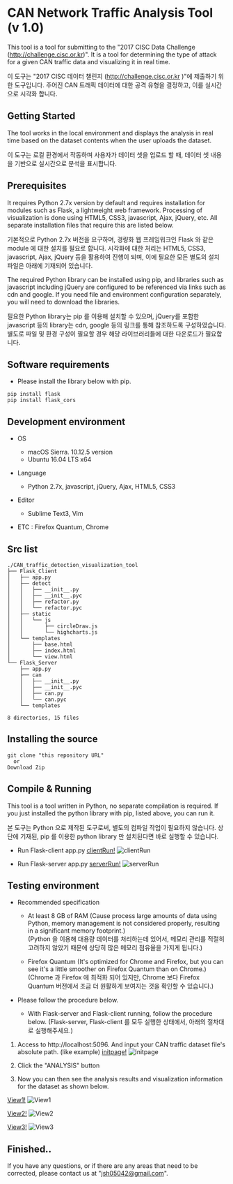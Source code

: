 # CAN Network Traffic Analysis Tool (v 1.0)

This tool is a tool for submitting to the "2017 CISC Data Challenge (http://challenge.cisc.or.kr)". It is a tool for determining the type of attack for a given CAN traffic data and visualizing it in real time.

이 도구는 "2017 CISC 데이터 챌린지 (http://challenge.cisc.or.kr )"에 제출하기 위한 도구입니다. 주어진 CAN 트래픽 데이터에 대한 공격 유형을 결정하고, 이를 실시간으로 시각화 합니다.


## Getting Started
The tool works in the local environment and displays the analysis in real time based on the dataset contents when the user uploads the dataset.

이 도구는 로컬 환경에서 작동하며 사용자가 데이터 셋을 업로드 할 때, 데이터 셋 내용을 기반으로 실시간으로 분석을 표시합니다.


## Prerequisites
 It requires Python 2.7x version by default and requires installation for modules such as Flask, a lightweight web framework. Processing of visualization is done using HTML5, CSS3, javascript, Ajax, jQuery, etc. All separate installation files that require this are listed below.

기본적으로 Python 2.7x 버전을 요구하며, 경량화 웹 프레임워크인 Flask 와 같은 module 에 대한 설치를 필요로 합니다. 시각화에 대한 처리는 HTML5, CSS3, javascript, Ajax, jQuery 등을 활용하여 진행이 되며, 이에 필요한 모든 별도의 설치 파일은 아래에 기재되어 있습니다.


The required Python library can be installed using pip, and libraries such as javascript including jQuery are configured to be referenced via links such as cdn and google. If you need file and environment configuration separately, you will need to download the libraries.

필요한 Python library는 pip 를 이용해 설치할 수 있으며, jQuery를 포함한 javascript 등의 library는 cdn, google 등의 링크를 통해 참조하도록 구성하였습니다. 별도로 파일 및 환경 구성이 필요할 경우 해당 라이브러리들에 대한 다운로드가 필요합니다.



## Software requirements
  -  Please install the library below with pip.

```
pip install flask
pip install flask_cors
```


## Development environment
- OS
  - macOS Sierra. 10.12.5 version
  - Ubuntu 16.04 LTS x64

- Language
  -  Python 2.7x, javascript, jQuery, Ajax,  HTML5, CSS3

- Editor
  -  Sublime Text3, Vim

-  ETC : Firefox Quantum, Chrome



## Src list

```
./CAN_traffic_detection_visualization_tool
├── Flask_Client
│   ├── app.py
│   ├── detect
│   │   ├── __init__.py
│   │   ├── __init__.pyc
│   │   ├── refactor.py
│   │   └── refactor.pyc
│   ├── static
│   │   └── js
│   │       ├── circleDraw.js
│   │       └── highcharts.js
│   └── templates
│       ├── base.html
│       ├── index.html
│       └── view.html
└── Flask_Server
    ├── app.py
    ├── can
    │   ├── __init__.py
    │   ├── __init__.pyc
    │   ├── can.py
    │   └── can.pyc
    └── templates

8 directories, 15 files
```


## Installing the source

```
git clone "this repository URL"
  or
Download Zip
```


## Compile & Running
This tool is a tool written in Python, no separate compilation is required. If you just installed the python library with pip, listed above, you can run it.

본 도구는 Python 으로 제작된 도구로써, 별도의 컴파일 작업이 필요하지 않습니다. 상단에 기재된, pip 를 이용한 python library 만 설치된다면 바로 실행할 수 있습니다.


  - Run Flask-client app.py
  [clientRun!](https://i.imgur.com/2IzRan7.png)
  ![clientRun](/img/clientRun.png)


  - Run Flask-server app.py
  [serverRun!](https://i.imgur.com/2tN3B1j.png)
  ![serverRun](/img/serverRun.png)

## Testing environment
  - Recommended specification
       - At least 8 GB of RAM
        (Cause process large amounts of data using Python, memory management is not considered properly, resulting in a significant memory footprint.) <br>
        (Python 을 이용해 대용량 데이터를 처리하는데 있어서, 메모리 관리를 적절히 고려하지 않았기 때문에 상당히 많은 메모리 점유율을 가지게 됩니다.)

    - Firefox Quantum
        (It's optimized for Chrome and Firefox, but you can see it's a little smoother on Firefox Quantum than on Chrome.) <br>
        (Chrome 과 Firefox 에 최적화 되어 있지만, Chrome 보다 Firefox Quantum 버전에서 조금 더 원활하게 보여지는 것을 확인할 수 있습니다.)


  - Please follow the procedure below.
    - With Flask-server and Flask-client running, follow the procedure below.
        (Flask-server, Flask-client 를 모두 실행한 상태에서, 아래의 절차대로 실행해주세요.)


1. Access to http://localhost:5096. And input your CAN traffic dataset file's absolute path. (like example)
  [initpage!](https://i.imgur.com/zXaXwGl.png)
  ![initpage](/img/initpage.png)


2. Click the "ANALYSIS" button


3. Now you can then see the analysis results and visualization information for the dataset as shown below.

  [View1!](https://i.imgur.com/PIjbMWz.png)
  ![View1](/img/View1.png)
  
  [View2!](https://i.imgur.com/CoNmJrQ.png)
  ![View2](/img/View2.png)
  
  [View3!](https://i.imgur.com/sJ84udD.png)
  ![View3](/img/View3.png)

## Finished..
If you have any questions, or if there are any areas that need to be corrected, please contact us at "jsh05042@gmail.com".
